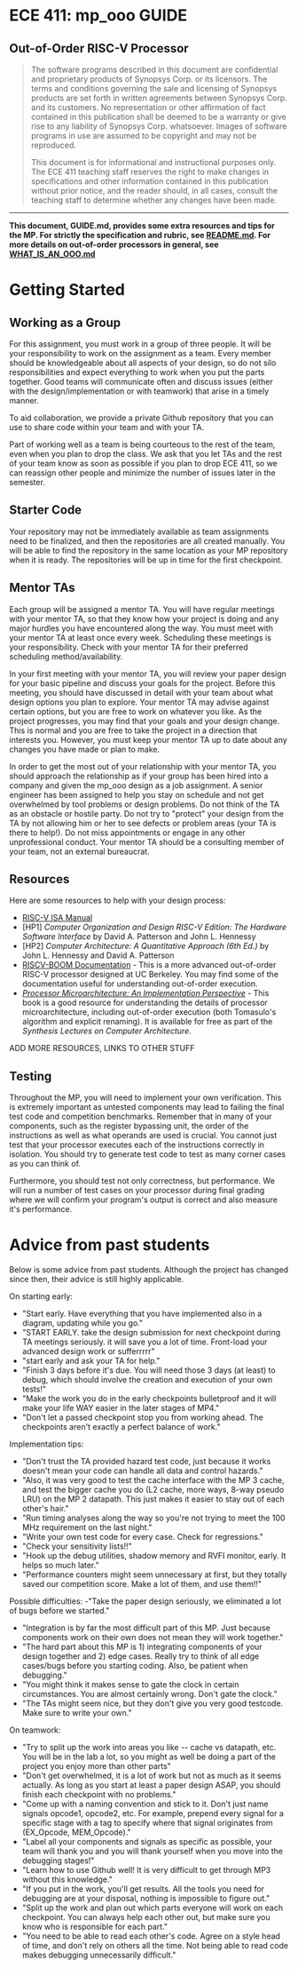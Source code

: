 # ECE 411: mp_ooo GUIDE

## Out-of-Order RISC-V Processor

> The software programs described in this document are confidential
> and proprietary products of Synopsys Corp. or its licensors. The
> terms and conditions governing the sale and licensing of Synopsys
> products are set forth in written agreements between Synopsys Corp.
> and its customers. No representation or other affirmation of fact
> contained in this publication shall be deemed to be a warranty or
> give rise to any liability of Synopsys Corp. whatsoever. Images of
> software programs in use are assumed to be copyright and may not be
> reproduced.
> 
> This document is for informational and instructional purposes only.
> The ECE 411 teaching staff reserves the right to make changes in
> specifications and other information contained in this publication
> without prior notice, and the reader should, in all cases, consult
> the teaching staff to determine whether any changes have been made.

---

**This document, GUIDE.md, provides some extra resources and tips for the MP. For
strictly the specification and rubric, see [README.md](../README.md). For more details
on out-of-order processors in general, see [WHAT_IS_AN_OOO.md](WHAT_IS_AN_OOO.md)**

# Getting Started

## Working as a Group

For this assignment, you must work in a group of three people. It will be your responsibility to work on the assignment as a team. Every member should be knowledgeable about all aspects of your design, so do not silo responsibilities and expect everything to work when you put the parts together. Good teams will communicate often and discuss issues (either with the design/implementation or with teamwork) that arise in a timely manner.

To aid collaboration, we provide a private Github repository that you can use to share code within your team and with your TA.

Part of working well as a team is being courteous to the rest of the team, even when you plan to drop the class. We ask that you let TAs and the rest of your team know as soon as possible if you plan to drop ECE 411, so we can reassign other people and minimize the number of issues later in the semester.

## Starter Code

Your repository may not be immediately available as team assignments need to be finalized, and then the repositories are all created manually. You will be able to find the repository in the same location as your MP repository when it is ready. The repositories will be up in time for the first checkpoint.

## Mentor TAs

Each group will be assigned a mentor TA. You will have regular meetings with your mentor TA, so that they know how your project is doing and any major hurdles you have encountered along the way. You must meet with your mentor TA at least once every week. Scheduling these meetings is your responsibility. Check with your mentor TA for their preferred scheduling method/availability.

In your first meeting with your mentor TA, you will review your paper design for your basic pipeline and discuss your goals for the project. Before this meeting, you should have discussed in detail with your team about what design options you plan to explore. Your mentor TA may advise against certain options, but you are free to work on whatever you like. As the project progresses, you may find that your goals and your design change. This is normal and you are free to take the project in a direction that interests you. However, you must keep your mentor TA up to date about any changes you have made or plan to make.

In order to get the most out of your relationship with your mentor TA, you should approach the relationship as if your group has been hired into a company and given the mp_ooo design as a job assignment. A senior engineer has been assigned to help you stay on schedule and not get overwhelmed by tool problems or design problems. Do not think of the TA as an obstacle or hostile party. Do not try to "protect" your design from the TA by not allowing him or her to see defects or problem areas (your TA is there to help!). Do not miss appointments or engage in any other unprofessional conduct. Your mentor TA should be a consulting member of your team, not an external bureaucrat.

## Resources

Here are some resources to help with your design process:

- [RISC-V ISA Manual](https://riscv.org/wp-content/uploads/2017/05/riscv-spec-v2.2.pdf)
- [HP1] *Computer Organization and Design RISC-V Edition: The Hardware Software Interface* by David A. Patterson and John L. Hennessy
- [HP2] *Computer Architecture: A Quantitative Approach (6th Ed.)* by John L. Hennessy and David A. Patterson
- [RISCV-BOOM Documentation](https://docs.boom-core.org/en/latest/) - This is a more advanced out-of-order RISC-V processor designed at UC Berkeley. You may find some of the documentation useful for understanding out-of-order execution.
- [*Processor Microarchitecture: An Implementation Perspective*](https://link.springer.com/book/10.1007/978-3-031-01729-2) - This book is a good resource for understanding the details of processor microarchitecture, including out-of-order execution (both Tomasulo's algorithm and explicit renaming). It is available for free as part of the *Synthesis Lectures on Computer Architecture*.

ADD MORE RESOURCES, LINKS TO OTHER STUFF

## Testing

Throughout the MP, you will need to implement your own verification. This is extremely important as untested components may lead to failing the final test code and competition benchmarks. Remember that in many of your components, such as the register bypassing unit, the order of the instructions as well as what operands are used is crucial. You cannot just test that your processor executes each of the instructions correctly in isolation. You should try to generate test code to test as many corner cases as you can think of.

Furthermore, you should test not only correctness, but performance. We will run a number of test cases on your processor during final grading where we will confirm your program's output is correct and also measure it's performance. 

# Advice from past students

Below is some advice from past students. Although the project has changed since then, their advice is still highly applicable.

On starting early:
- "Start early. Have everything that you have implemented also in a diagram, updating while you go."
- "START EARLY. take the design submission for next checkpoint during TA meetings seriously. it will save you a lot of time. Front-load your advanced design work or sufferrrrr"
- "start early and ask your TA for help."
- "Finish 3 days before it's due. You will need those 3 days (at least) to debug, which should involve the creation and execution of your own tests!"
- "Make the work you do in the early checkpoints bulletproof and it will make your life WAY easier in the later stages of MP4."
- "Don't let a passed checkpoint stop you from working ahead. The checkpoints aren't exactly a perfect balance of work."

Implementation tips:
- "Don't trust the TA provided hazard test code, just because it works doesn't mean your code can handle all data and control hazards."
- "Also, it was very good to test the cache interface with the MP 3 cache, and test the bigger cache you do (L2 cache, more ways, 8-way pseudo LRU) on the MP 2 datapath. This just makes it easier to stay out of each other's hair."
- "Run timing analyses along the way so you're not trying to meet the 100 MHz requirement on the last night."
- "Write your own test code for every case. Check for regressions."
- "Check your sensitivity lists!!"
- "Hook up the debug utilities, shadow memory and RVFI monitor, early. It helps so much later."
- "Performance counters might seem unnecessary at first, but they totally saved our competition score. Make a lot of them, and use them!!"

Possible difficulties:
-"Take the paper design seriously, we eliminated a lot of bugs before we started."
- "Integration is by far the most difficult part of this MP. Just because components work on their own does not mean they will work together."
- "The hard part about this MP is 1) integrating components of your design together and 2) edge cases. Really try to think of all edge cases/bugs before you starting coding. Also, be patient when debugging."
- "You might think it makes sense to gate the clock in certain circumstances. You are almost certainly wrong. Don't gate the clock."
- "The TAs might seem nice, but they don't give you very good testcode. Make sure to write your own."

On teamwork:
- "Try to split up the work into areas you like -- cache vs datapath, etc. You will be in the lab a lot, so you might as well be doing a part of the project you enjoy more than other parts"
- "Don't get overwhelmed, it is a lot of work but not as much as it seems actually. As long as you start at least a paper design ASAP, you should finish each checkpoint with no problems."
- "Come up with a naming convention and stick to it. Don't just name signals opcode1, opcode2, etc. For example, prepend every signal for a specific stage with a tag to specify where that signal originates from (EX_Opcode, MEM\_Opcode)."
- "Label all your components and signals as specific as possible, your team will thank you and you will thank yourself when you move into the debugging stages!"
- "Learn how to use Github well! It is very difficult to get through MP3 without this knowledge."
- "If you put in the work, you'll get results. All the tools you need for debugging are at your disposal, nothing is impossible to figure out."
- "Split up the work and plan out which parts everyone will work on each checkpoint. You can always help each other out, but make sure you know who is responsible for each part."
- "You need to be able to read each other's code. Agree on a style head of time, and don't rely on others all the time. Not being able to read code makes debugging unnecessarily difficult."
